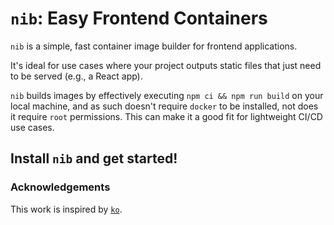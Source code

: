 # `nib`: Easy Frontend Containers

`nib` is a simple, fast container image builder for frontend applications.

It's ideal for use cases where your project outputs static files that just need to be served (e.g., a React app).

`nib` builds images by effectively executing `npm ci && npm run build` on your local machine, and as such doesn't require `docker` to be installed, not does it require `root` permissions.
This can make it a good fit for lightweight CI/CD use cases.

## Install `nib` and get started!

### Acknowledgements

This work is inspired by [`ko`](https://github.com/ko-build/ko).
